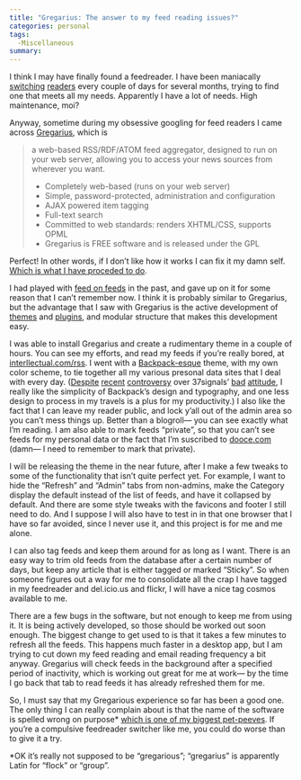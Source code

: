```yaml
---
title: "Gregarius: The answer to my feed reading issues?"
categories: personal
tags:
  -Miscellaneous
summary: 
---
```

<p>I think I may have finally found a feedreader.  I have been maniacally <a href="http://interllectual.com/margarita/IaminRSShell">switching</a> <a href="http://interllectual.com/coffee/five-days-of-feedlounge">readers</a> every couple of days for several months, trying to find one that meets all my needs.  Apparently I have a lot of needs.  High maintenance, moi?</p>

<p>Anyway, sometime during my obsessive googling for feed readers I came across <a href="http://gregarius.net">Gregarius</a>, which is </p>

<p><blockquote><p style="margin-bottom: 1em"> a web-based <span class="caps">RSS</span>/RDF/ATOM feed aggregator, designed to run on your web server, allowing you to access your news sources from wherever you want.</p></p>

<ul>
<li>Completely web-based (runs on your web server)</li>
<li>Simple, password-protected, administration and configuration</li>
<li><span class="caps">AJAX</span> powered item tagging</li>
<li>Full-text search</li>
<li>Committed to web standards: renders <span class="caps">XHTML</span>/CSS, supports <span class="caps">OPML</span></li>
<li>Gregarius is <span class="caps">FREE</span> software and is released under the <span class="caps">GPL</span><br />
</blockquote></li>
</ul>

<p>Perfect!  In other words, if I don&#8217;t like how it works I can fix it my damn self.  <a href="http://interllectual.com/rss">Which is what I have proceded to do</a>.</p>

<p>I had played with <a href="http://feedonfeeds.com/">feed on feeds</a> in the past, and gave up on it for some reason that I can&#8217;t remember now.    I think it is probably similar to Gregarius, but the advantage that I saw with Gregarius is the active development of <a href="http://themes.gregarius.net/">themes</a> and <a href="http://plugins.gregarius.net/">plugins</a>, and modular structure that makes this development easy.</p>

<p>I was able to install Gregarius and create a rudimentary theme in a couple of hours.  You can see my efforts, and read my feeds if you&#8217;re really bored, at <a href="http://interllectual.com/rss">interllectual.com/rss</a>.  I went with a <a href="http://backpackit.com">Backpack-esque</a> theme, with my own color scheme, to tie together all my various presonal data sites that I deal with every day.  (<a href="http://joshuaink.com/blog/623/ill-take-the-noise-thanks">Despite</a> <a href="http://www.hicksdesign.co.uk/journal/a-meme-worth-spreading">recent</a> <a href="http://flickr.com/groups/spread-memers/pool/">controversy</a> over 37signals&#8217; <a href="http://37signals.com/svn/archives2/four_things.php">bad</a> <a href="http://37signals.com/svn/archives2/a_meme_worth_spreading_if_you_could_give_the_commencement_address_at_a_graduation_ceremony_what_would_you_say.php">attitude</a>, I really like the simplicity of Backpack&#8217;s design and typography, and one less design to process in my travels is a plus for my productivity.)  I also like the fact that I can leave my reader public, and lock y&#8217;all out of the admin area so you can&#8217;t mess things up.  Better than a blogroll&#8212; you can see exactly what I&#8217;m reading.  I am also able to mark feeds &#8220;private&#8221;, so that you can&#8217;t see feeds for my personal data or the fact that I&#8217;m suscribed to <a href="http://dooce.com">dooce.com</a> (damn&#8212; I need to remember to mark that private).</p>

<p>I will be releasing the theme in the near future, after I make a few tweaks to some of the functionality that isn&#8217;t quite perfect yet.  For example, I want to hide the &#8220;Refresh&#8221; and &#8220;Admin&#8221; tabs from non-admins, make the Category display the default instead of the list of feeds, and have it collapsed by default. And there are some style tweaks with the favicons and footer I still need to do. And I suppose I will also have to test in in that one browser that I have so far avoided, since I never use it, and this project is for me and me alone. </p>

<p>I can also tag feeds and keep them around for as long as I want.  There is an easy way to trim old feeds from the database after a certain number of days, but keep any article that is either tagged or marked &#8220;Sticky&#8221;. So when someone figures out a way for me to consolidate all the crap I have tagged in my feedreader and del.icio.us and flickr, I will have a nice tag cosmos available to me. </p>

<p>There are a few bugs in the software, but not enough to keep me from using it.  It is being actively developed, so those should be worked out soon enough.  The biggest change to get used to is that it takes a few minutes to refresh all the feeds.  This happens much faster in a desktop app, but I am trying to cut down my feed reading and email reading frequency a bit anyway.  Gregarius will check feeds in the background after a specified period of inactivity, which is working out great for me at work&#8212; by the time I go back that tab to read feeds it has already refreshed them for me.</p>

<p>So, I must say that my Gregarious experience so far has been a good one.  The only thing I can really complain about is that the name of the software is spelled wrong on purpose* <a href="http://interllectual.com/about">which is one of my biggest pet-peeves</a>.  If you&#8217;re a compulsive feedreader switcher like me, you could do worse than to give it a try.</p>

<div class="note"> <p>*OK it&#8217;s really not supposed to be &#8220;gregarious&#8221;; &#8220;gregarius&#8221; is apparently Latin for &#8220;flock&#8221; or &#8220;group&#8221;.</p></div>
